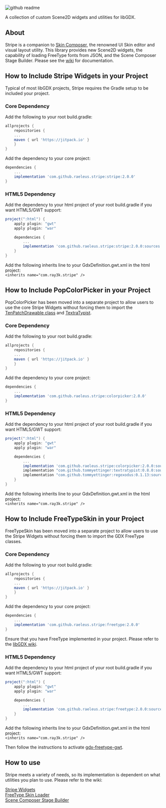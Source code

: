 ![github readme](https://user-images.githubusercontent.com/12948924/82737029-bddada80-9ce2-11ea-98bf-b84f2c0344c6.png)

A collection of custom Scene2D widgets and utilities for libGDX.

## About

Stripe is a companion to [Skin Composer](https://github.com/raeleus/skin-composer), the renowned UI Skin editor and visual layout utility. This library provides new Scene2D widgets, the capability of loading FreeType fonts from JSON, and the Scene Composer Stage Builder. Please see the [wiki](https://github.com/raeleus/stripe/wiki) for documentation. 

## How to Include Stripe Widgets in your Project

Typical of most libGDX projects, Stripe requires the Gradle setup to be included your project.

### Core Dependency
Add the following to your root build.gradle:
```groovy
allprojects {
    repositories {
	...
	maven { url 'https://jitpack.io' }
    }
}
```

Add the dependency to your core project:
```groovy
dependencies {
    ...
    implementation 'com.github.raeleus.stripe:stripe:2.0.0'
}
```

### HTML5 Dependency
Add the dependency to your html project of your root build.gradle if you want HTML5/GWT support:
```groovy
project(":html") {
    apply plugin: "gwt"
    apply plugin: "war"

    dependencies {
        ...
        implementation 'com.github.raeleus.stripe:stripe:2.0.0:sources'
    }
}
```

Add the following inherits line to your GdxDefinition.gwt.xml in the html project:  
`
<inherits name="com.ray3k.stripe" />
`

## How to Include PopColorPicker in your Project

PopColorPicker has been moved into a separate project to allow users to use the core Stripe Widgets without forcing them to import the [TenPatchDrawable class](https://github.com/raeleus/TenPatch) and [TextraTypist](https://github.com/tommyettinger/textratypist).

### Core Dependency
Add the following to your root build.gradle:
```groovy
allprojects {
    repositories {
	...
	maven { url 'https://jitpack.io' }
    }
}
```

Add the dependency to your core project:
```groovy
dependencies {
    ...
    implementation 'com.github.raeleus.stripe:colorpicker:2.0.0'
}
```

### HTML5 Dependency
Add the dependency to your html project of your root build.gradle if you want HTML5/GWT support:
```groovy
project(":html") {
    apply plugin: "gwt"
    apply plugin: "war"

    dependencies {
        ...
        implementation 'com.github.raeleus.stripe:colorpicker:2.0.0:sources'
        implementation "com.github.tommyettinger:textratypist:0.8.0:sources"
        implementation "com.github.tommyettinger:regexodus:0.1.13:sources"
    }
}
```

Add the following inherits line to your GdxDefinition.gwt.xml in the html project:  
`
<inherits name="com.ray3k.stripe" />
`

## How to Include FreeTypeSkin in your Project

FreeTypeSkin has been moved into a separate project to allow users to use the Stripe Widgets without forcing them to import the GDX FreeType classes.

### Core Dependency
Add the following to your root build.gradle:
```groovy
allprojects {
    repositories {
	...
	maven { url 'https://jitpack.io' }
    }
}
```

Add the dependency to your core project:
```groovy
dependencies {
    ...
    implementation 'com.github.raeleus.stripe:freetype:2.0.0'
}
```
Ensure that you have FreeType implemented in your project. Please refer to the [libGDX wiki](https://libgdx.com/wiki/articles/dependency-management-with-gradle#freetypefont-gradle).

### HTML5 Dependency
Add the dependency to your html project of your root build.gradle if you want HTML5/GWT support:
```groovy
project(":html") {
    apply plugin: "gwt"
    apply plugin: "war"

    dependencies {
        ...
        implementation 'com.github.raeleus.stripe:freetype:2.0.0:sources'
    }
}
```

Add the following inherits line to your GdxDefinition.gwt.xml in the html project:  
`
<inherits name="com.ray3k.stripe" />
`

Then follow the instructions to activate [gdx-freetype-gwt](https://github.com/intrigus/gdx-freetype-gwt).

## How to use
Stripe meets a variety of needs, so its implementation is dependent on what utilities you plan to use. Please refer to the wiki:

[Stripe Widgets](https://github.com/raeleus/stripe/wiki)  
[FreeType Skin Loader](https://github.com/raeleus/skin-composer/wiki/Creating-FreeType-Fonts#using-a-custom-serializer)  
[Scene Composer Stage Builder](https://github.com/raeleus/skin-composer/wiki/Scene-Composer)
